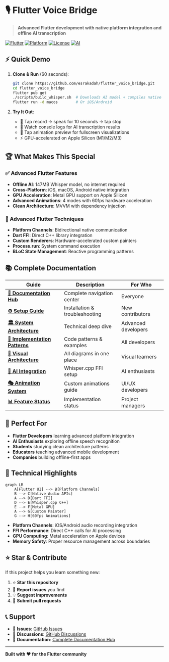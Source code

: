 # 🎙️ Flutter Voice Bridge

> **Advanced Flutter development with native platform integration and offline AI transcription**

[![Flutter](https://img.shields.io/badge/Flutter-3.16.0+-blue.svg)](https://flutter.dev/)
[![Platform](https://img.shields.io/badge/Platform-iOS%20%7C%20macOS%20%7C%20Android-green.svg)](https://flutter.dev/)
[![License](https://img.shields.io/badge/License-MIT-yellow.svg)](../LICENSE)
[![AI](https://img.shields.io/badge/AI-Whisper.cpp-purple.svg)](https://github.com/ggerganov/whisper.cpp)

## ⚡ Quick Demo

1. **Clone & Run** (60 seconds):
   ```bash
   git clone https://github.com/esrakadah/flutter_voice_bridge.git
   cd flutter_voice_bridge
   flutter pub get
   ./scripts/build_whisper.sh  # Downloads AI model + compiles native library
   flutter run -d macos        # Or iOS/Android
   ```

2. **Try It Out**:
   - 🎤 Tap record → speak for 10 seconds → tap stop
   - 🤖 Watch console logs for AI transcription results
   - 🎨 Tap animation preview for fullscreen visualizations
   - ⚡ GPU-accelerated on Apple Silicon (M1/M2/M3)

## 🏆 What Makes This Special

### **✅ Advanced Flutter Features**
- **Offline AI**: 147MB Whisper model, no internet required
- **Cross-Platform**: iOS, macOS, Android native integration
- **GPU Acceleration**: Metal GPU support on Apple Silicon
- **Advanced Animations**: 4 modes with 60fps hardware acceleration
- **Clean Architecture**: MVVM with dependency injection

### **🔧 Advanced Flutter Techniques**
- **Platform Channels**: Bidirectional native communication
- **Dart FFI**: Direct C++ library integration
- **Custom Renderers**: Hardware-accelerated custom painters
- **Process.run**: System command execution
- **BLoC State Management**: Reactive programming patterns

## 📚 Complete Documentation

| Guide | Description | For Who |
|-------|-------------|---------|
| **[📖 Documentation Hub](../docs/README.md)** | Complete navigation center | Everyone |
| **[⚙️ Setup Guide](../docs/guides/setup.md)** | Installation & troubleshooting | New contributors |
| **[🏛️ System Architecture](../docs/guides/architecture.md)** | Technical deep dive | Advanced developers |
| **[🔗 Implementation Patterns](../docs/guides/implementation_patterns.md)** | Code patterns & examples | All developers |
| **[🎯 Visual Architecture](../docs/guides/visual_architecture.md)** | All diagrams in one place | Visual learners |
| **[🤖 AI Integration](../docs/guides/ai_integration.md)** | Whisper.cpp FFI setup | AI enthusiasts |
| **[🎭 Animation System](../docs/guides/animations.md)** | Custom animations guide | UI/UX developers |
| **[📊 Feature Status](../docs/guides/feature_status.md)** | Implementation status | Project managers |

## 🚀 Perfect For

- **Flutter Developers** learning advanced platform integration
- **AI Enthusiasts** exploring offline speech recognition
- **Students** studying clean architecture patterns
- **Educators** teaching advanced mobile development
- **Companies** building offline-first apps

## 🎯 Technical Highlights

```mermaid
graph LR
    A[Flutter UI] --> B[Platform Channels]
    B --> C[Native Audio APIs]
    A --> D[Dart FFI]
    D --> E[Whisper.cpp C++]
    E --> F[Metal GPU]
    A --> G[Custom Painter]
    G --> H[60fps Animations]
```

- **Platform Channels**: iOS/Android audio recording integration
- **FFI Performance**: Direct C++ calls for AI processing
- **GPU Computing**: Metal acceleration on Apple devices
- **Memory Safety**: Proper resource management across boundaries

## ⭐ Star & Contribute

If this project helps you learn something new:
1. ⭐ **Star this repository**
2. 🐛 **Report issues** you find
3. 💡 **Suggest improvements**
4. 🔧 **Submit pull requests**

## 📞 Support

- 🐛 **Issues**: [GitHub Issues](https://github.com/esrakadah/flutter_voice_bridge/issues)
- 💬 **Discussions**: [GitHub Discussions](https://github.com/esrakadah/flutter_voice_bridge/discussions)
- 📖 **Documentation**: [Complete Documentation Hub](../docs/README.md)

---

**Built with ❤️ for the Flutter community** 